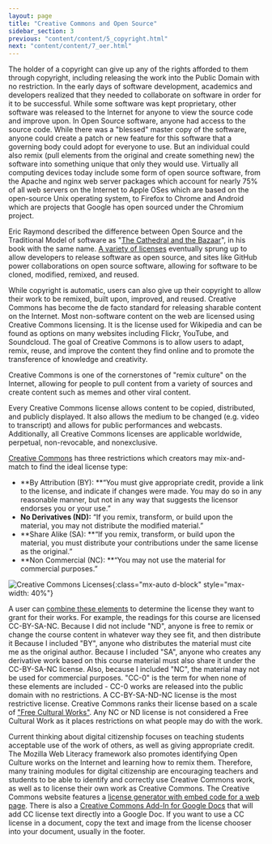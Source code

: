 ```yaml
---
layout: page
title: "Creative Commons and Open Source"
sidebar_section: 3
previous: "content/content/5_copyright.html"
next: "content/content/7_oer.html"
---
```

The holder of a copyright can give up any of the rights afforded to them through copyright, including releasing the work into the Public Domain with no restriction. In the early days of software development, academics and developers realized that they needed to collaborate on software in order for it to be successful. While some software was kept proprietary, other software was released to the Internet for anyone to view the source code and improve upon. In Open Source software, anyone had access to the source code. While there was a "blessed" master copy of the software, anyone could create a patch or new feature for this software that a governing body could adopt for everyone to use. But an individual could also remix (pull elements from the original and create something new) the software into something unique that only they would use. Virtually all computing devices today include some form of open source software, from the Apache and nginx web server packages which account for nearly 75% of all web servers on the Internet to Apple OSes which are based on the open-source Unix operating system, to Firefox to Chrome and Android which are projects that Google has open sourced under the Chromium project. 

Eric Raymond described the difference between Open Source and the Traditional Model of software as "[The Cathedral and the Bazaar][1]", in his book with the same name.  [A variety of licenses][2] eventually sprung up to allow developers to release software as open source, and sites like GitHub power collaborations on open source software, allowing for software to be cloned, modified, remixed, and reused.

While copyright is automatic, users can also give up their copyright to allow their work to be remixed, built upon, improved, and reused. Creative Commons has become the de facto standard for releasing sharable content on the Internet. Most non-software content on the web are licensed using Creative Commons licensing. It is the license used for Wikipedia and can be found as options on many websites including Flickr, YouTube, and Soundcloud. The goal of Creative Commons is to allow users to adapt, remix, reuse, and improve the content they find online and to promote the transference of knowledge and creativity.

Creative Commons is one of the cornerstones of "remix culture" on the Internet, allowing for people to pull content from a variety of sources and create content such as memes and other viral content.

Every Creative Commons license allows content to be copied, distributed, and publicly displayed. It also allows the medium to be changed (e.g. video to transcript) and allows for public performances and webcasts. Additionally, all Creative Commons licenses are applicable worldwide, perpetual, non-revocable, and nonexclusive.

[Creative Commons][3] has three restrictions which creators may mix-and-match to find the ideal license type:
* **By Attribution (BY): **“You must give appropriate credit, provide a link to the license, and indicate if changes were made. You may do so in any reasonable manner, but not in any way that suggests the licensor endorses you or your use.”
* **No Derivatives (ND):** “If you remix, transform, or build upon the material, you may not distribute the modified material.”
* **Share Alike (SA): **“If you remix, transform, or build upon the material, you must distribute your contributions under the same license as the original.”
* **Non Commercial (NC): **“You may not use the material for commercial purposes.”

![Creative Commons Licenses][image-1]{:class="mx-auto d-block" style="max-width: 40%"}

A user can [combine these elements][4] to determine the license they want to grant for their works. For example, the readings for this course are licensed CC-BY-SA-NC. Because I did not include "ND", anyone is free to remix or change the course content in whatever way they see fit, and then distribute it Because I included "BY", anyone who distributes the material must cite me as the original author. Because I included "SA", anyone who creates any derivative work based on this course material must also share it under the CC-BY-SA-NC license. Also, because I included "NC", the material may not be used for commercial purposes. "CC-0" is the term for when none of these elements are included - CC-0 works are released into the public domain with no restrictions. A CC-BY-SA-ND-NC license is the most restrictive license. Creative Commons ranks their license based on a scale of ["Free Cultural Works"][5]. Any NC or ND license is not considered a Free Cultural Work as it places restrictions on what people may do with the work.

Current thinking about digital citizenship focuses on teaching students acceptable use of the work of others, as well as giving appropriate credit.  The Mozilla Web Literacy framework also promotes identifying Open Culture works on the Internet and learning how to remix them. Therefore, many training modules for digital citizenship are encouraging teachers and students to be able to identify and correctly use Creative Commons work, as well as to license their own work as Creative Commons. The Creative Commons website features a [license generator with embed code for a web page][6]. There is also a [Creative Commons Add-In for Google Docs][7] that will add CC license text directly into a Google Doc. If you want to use a CC license in a document, copy the text and image from the license chooser into your document, usually in the footer.

[1]:	http://www.catb.org/esr/writings/cathedral-bazaar/
[2]:	https://choosealicense.com/
[3]:	https://creativecommons.org/
[4]:	https://creativecommons.org/use-remix/cc-licenses/
[5]:	https://creativecommons.org/share-your-work/public-domain/freeworks
[6]:	https://creativecommons.org/choose/
[7]:	https://opensource.creativecommons.org/blog/entries/2019-09-11-google-docs-plugin/

[image-1]:	https://cdn.pixabay.com/photo/2015/05/25/16/08/creative-commons-783531_1280.png
